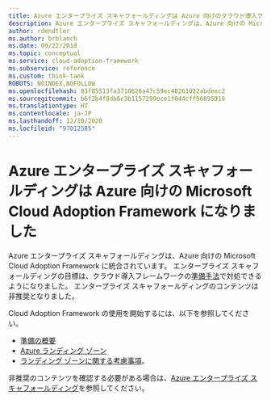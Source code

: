 ```yaml
---
title: Azure エンタープライズ スキャフォールディングは Azure 向けのクラウド導入フレームワークになりました。
description: Azure エンタープライズ スキャフォールディングは、Azure 向けの Microsoft Cloud Adoption Framework に統合されています。
author: rdendtler
ms.author: brblanch
ms.date: 09/22/2018
ms.topic: conceptual
ms.service: cloud-adoption-framework
ms.subservice: reference
ms.custom: think-tank
ROBOTS: NOINDEX,NOFOLLOW
ms.openlocfilehash: 83f85513fa3710628a47c59ec40261022abdeec2
ms.sourcegitcommit: b6f2b4f8db6c3b1157299ece1f044cff56895919
ms.translationtype: HT
ms.contentlocale: ja-JP
ms.lasthandoff: 12/10/2020
ms.locfileid: "97012585"
---
```

# <a name="azure-enterprise-scaffold-is-now-the-microsoft-cloud-adoption-framework-for-azure"></a>Azure エンタープライズ スキャフォールディングは Azure 向けの Microsoft Cloud Adoption Framework になりました

Azure エンタープライズ スキャフォールディングは、Azure 向けの Microsoft Cloud Adoption Framework に統合されています。 エンタープライズ スキャフォールディングの目標は、クラウド導入フレームワークの[準備手法](../ready/index.md)で対処できるようになりました。 エンタープライズ スキャフォールディングのコンテンツは非推奨となりました。

Cloud Adoption Framework の使用を開始するには、以下を参照してください。

- [準備の概要](../ready/index.md)
- [Azure ランディング ゾーン](../ready/landing-zone/index.md)
- [ランディング ゾーンに関する考慮事項](../ready/considerations/index.md)。

非推奨のコンテンツを確認する必要がある場合は、[Azure エンタープライズ スキャフォールディング](./migration-with-enterprise-scaffold.md)を参照してください。
